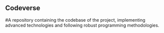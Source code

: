 ## Codeverse
#A repository containing the codebase of the project, implementing advanced technologies and following robust programming methodologies.
  
               
                      
              
   
